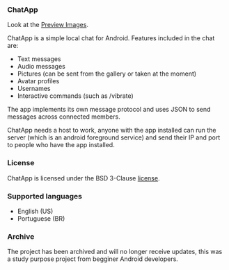 ### ChatApp
Look at the [Preview Images](./Preview.md).

ChatApp is a simple local chat for Android. Features included in the chat are:
- Text messages
- Audio messages
- Pictures (can be sent from the gallery or taken at the moment)
- Avatar profiles
- Usernames
- Interactive commands (such as /vibrate)

The app implements its own message protocol and uses JSON to send messages across connected members.

ChatApp needs a host to work, anyone with the app installed can run the server (which is an android foreground service) and send their IP and port to people who have the app installed.

### License
ChatApp is licensed under the BSD 3-Clause [license](./LICENSE).

### Supported languages
- English (US)
- Portuguese (BR)

### Archive
The project has been archived and will no longer receive updates, this was a study purpose project from begginer Android developers.
